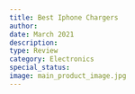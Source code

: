 ```yaml
---
title: Best Iphone Chargers
author: 
date: March 2021
description: 
type: Review
category: Electronics
special_status: 
image: main_product_image.jpg
---
```

